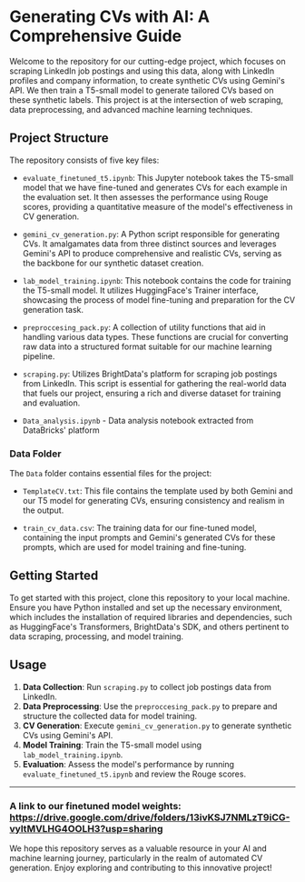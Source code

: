 # Generating CVs with AI: A Comprehensive Guide

Welcome to the repository for our cutting-edge project, which focuses on scraping LinkedIn job postings and using this data, along with LinkedIn profiles and company information, to create synthetic CVs using Gemini's API. We then train a T5-small model to generate tailored CVs based on these synthetic labels. This project is at the intersection of web scraping, data preprocessing, and advanced machine learning techniques.

## Project Structure

The repository consists of five key files:

- `evaluate_finetuned_t5.ipynb`: This Jupyter notebook takes the T5-small model that we have fine-tuned and generates CVs for each example in the evaluation set. It then assesses the performance using Rouge scores, providing a quantitative measure of the model's effectiveness in CV generation.

- `gemini_cv_generation.py`: A Python script responsible for generating CVs. It amalgamates data from three distinct sources and leverages Gemini's API to produce comprehensive and realistic CVs, serving as the backbone for our synthetic dataset creation.

- `lab_model_training.ipynb`: This notebook contains the code for training the T5-small model. It utilizes HuggingFace's Trainer interface, showcasing the process of model fine-tuning and preparation for the CV generation task.

- `preproccesing_pack.py`: A collection of utility functions that aid in handling various data types. These functions are crucial for converting raw data into a structured format suitable for our machine learning pipeline.

- `scraping.py`: Utilizes BrightData's platform for scraping job postings from LinkedIn. This script is essential for gathering the real-world data that fuels our project, ensuring a rich and diverse dataset for training and evaluation.

- `Data_analysis.ipynb` - Data analysis notebook extracted from DataBricks' platform 


### Data Folder

The `Data` folder contains essential files for the project:

- `TemplateCV.txt`: This file contains the template used by both Gemini and our T5 model for generating CVs, ensuring consistency and realism in the output.

- `train_cv_data.csv`: The training data for our fine-tuned model, containing the input prompts and Gemini's generated CVs for these prompts, which are used for model training and fine-tuning.

## Getting Started

To get started with this project, clone this repository to your local machine. Ensure you have Python installed and set up the necessary environment, which includes the installation of required libraries and dependencies, such as HuggingFace's Transformers, BrightData's SDK, and others pertinent to data scraping, processing, and model training.

## Usage

1. **Data Collection**: Run `scraping.py` to collect job postings data from LinkedIn.
2. **Data Preprocessing**: Use the `preproccesing_pack.py` to prepare and structure the collected data for model training.
3. **CV Generation**: Execute `gemini_cv_generation.py` to generate synthetic CVs using Gemini's API.
4. **Model Training**: Train the T5-small model using `lab_model_training.ipynb`.
5. **Evaluation**: Assess the model's performance by running `evaluate_finetuned_t5.ipynb` and review the Rouge scores.

---
### A link to our finetuned model weights: **https://drive.google.com/drive/folders/13ivKSJ7NMLzT9iCG-vyltMVLHG4OOLH3?usp=sharing**
We hope this repository serves as a valuable resource in your AI and machine learning journey, particularly in the realm of automated CV generation. Enjoy exploring and contributing to this innovative project!

